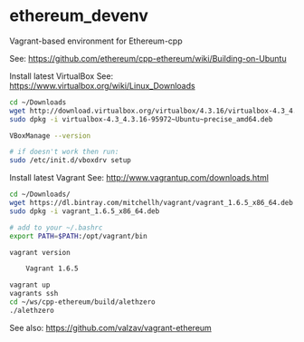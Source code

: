 ethereum_devenv
===============

Vagrant-based environment for Ethereum-cpp

See:
https://github.com/ethereum/cpp-ethereum/wiki/Building-on-Ubuntu


Install latest VirtualBox
See: https://www.virtualbox.org/wiki/Linux_Downloads


``` bash
cd ~/Downloads
wget http://download.virtualbox.org/virtualbox/4.3.16/virtualbox-4.3_4.3.16-95972~Ubuntu~precise_amd64.deb
sudo dpkg -i virtualbox-4.3_4.3.16-95972~Ubuntu~precise_amd64.deb

VBoxManage --version

# if doesn't work then run:
sudo /etc/init.d/vboxdrv setup
```

Install latest Vagrant
See: http://www.vagrantup.com/downloads.html


``` bash
cd ~/Downloads/
wget https://dl.bintray.com/mitchellh/vagrant/vagrant_1.6.5_x86_64.deb
sudo dpkg -i vagrant_1.6.5_x86_64.deb

# add to your ~/.bashrc
export PATH=$PATH:/opt/vagrant/bin

vagrant version

	Vagrant 1.6.5
```


``` bash
vagrant up
vagrants ssh
cd ~/ws/cpp-ethereum/build/alethzero
./alethzero
```

See also: https://github.com/valzav/vagrant-ethereum

